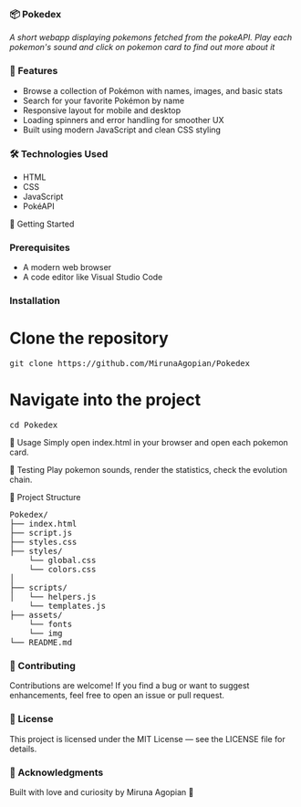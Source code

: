 ### 📦 Pokedex
_A short webapp displaying pokemons fetched from the pokeAPI. Play each pokemon's sound and click on pokemon card to find out more about it_

### 🚀 Features
- Browse a collection of Pokémon with names, images, and basic stats
- Search for your favorite Pokémon by name
- Responsive layout for mobile and desktop
- Loading spinners and error handling for smoother UX
- Built using modern JavaScript and clean CSS styling

### 🛠️ Technologies Used
- HTML
- CSS
- JavaScript
- PokéAPI

🏁 Getting Started

### Prerequisites
- A modern web browser
- A code editor like Visual Studio Code

### Installation
# Clone the repository
<pre>
git clone https://github.com/MirunaAgopian/Pokedex
</pre>
# Navigate into the project
<pre>
cd Pokedex
</pre>

🔧 Usage
Simply open index.html in your browser and open each pokemon card.

🧪 Testing
Play pokemon sounds, render the statistics, check the evolution chain.

📁 Project Structure
<pre>
Pokedex/
├── index.html
├── script.js
├── styles.css
├── styles/
    └── global.css
    └── colors.css
│ 
├── scripts/
│   └── helpers.js
    └── templates.js
├── assets/
    └── fonts
    └── img
└── README.md
</pre>

### 🤝 Contributing
Contributions are welcome! If you find a bug or want to suggest enhancements, feel free to open an issue or pull request.

### 📄 License
This project is licensed under the MIT License — see the LICENSE file for details.

### 🙌 Acknowledgments
Built with love and curiosity by Miruna Agopian 💙
